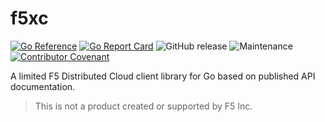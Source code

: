 # f5xc

[![Go Reference](https://pkg.go.dev/badge/github.com/memes/f5xc.svg)](https://pkg.go.dev/github.com/memes/f5xc)
[![Go Report Card](https://goreportcard.com/badge/github.com/memes/f5xc)](https://goreportcard.com/report/github.com/memes/f5xc)
![GitHub release](https://img.shields.io/github/v/release/memes/f5xc?sort=semver)
![Maintenance](https://img.shields.io/maintenance/yes/2025)
[![Contributor Covenant](https://img.shields.io/badge/Contributor%20Covenant-2.1-4baaaa.svg)](CODE_OF_CONDUCT.md)

A limited F5 Distributed Cloud client library for Go based on published API documentation.

> This is not a product created or supported by F5 Inc.
